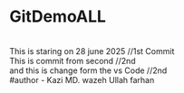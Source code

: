 # GitDemoALL
<br>
This is staring on 28 june 2025 //1st Commit
<br>
This is commit from second //2nd
<br>
and this is change form the vs Code //2nd
<br>
#author - Kazi MD. wazeh Ullah farhan

